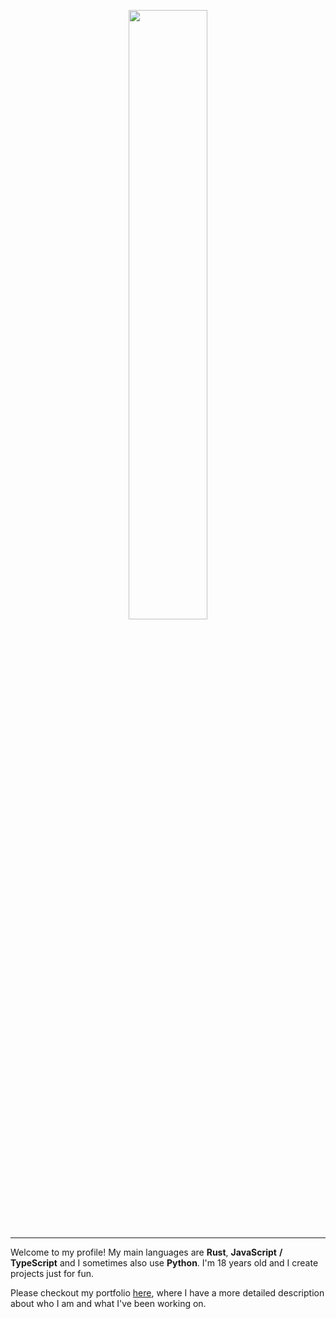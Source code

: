<p align="center">
  <img width="50%" align="center" src="https://user-images.githubusercontent.com/77272429/222733086-c0f1b410-d9b9-440f-bc0f-cb468d47b079.svg" title="" />
</p>

<hr />

Welcome to my profile! My main languages are **Rust**, **JavaScript** **/** **TypeScript** and I sometimes also use **Python**. I'm 18 years old and I create projects just for fun. 

Please checkout my portfolio <a href="https://www.artur.red">here</a>, where I have a more detailed description about who I am and what I've been working on.
